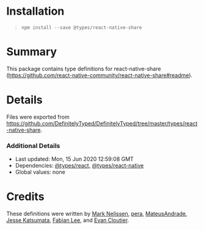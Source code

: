 # Installation
> `npm install --save @types/react-native-share`

# Summary
This package contains type definitions for react-native-share (https://github.com/react-native-community/react-native-share#readme).

# Details
Files were exported from https://github.com/DefinitelyTyped/DefinitelyTyped/tree/master/types/react-native-share.

### Additional Details
 * Last updated: Mon, 15 Jun 2020 12:59:08 GMT
 * Dependencies: [@types/react](https://npmjs.com/package/@types/react), [@types/react-native](https://npmjs.com/package/@types/react-native)
 * Global values: none

# Credits
These definitions were written by [Mark Nelissen](https://github.com/marknelissen), [pera](https://github.com/santiagofm), [MateusAndrade](https://github.com/MateusAndrade), [Jesse Katsumata](https://github.com/Naturalclar), [Fabian Lee](https://github.com/fabianlee1211), and [Evan Cloutier](https://github.com/evancloutier).
